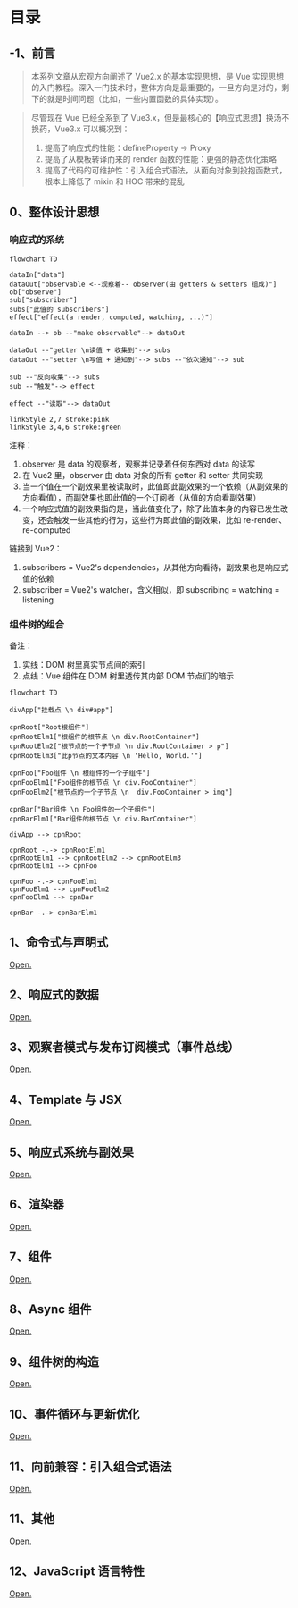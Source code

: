 # 目录

## -1、前言

> 本系列文章从宏观方向阐述了 Vue2.x 的基本实现思想，是 Vue 实现思想的入门教程。深入一门技术时，整体方向是最重要的，一旦方向是对的，剩下的就是时间问题（比如，一些内置函数的具体实现）。

> 尽管现在 Vue 已经全系到了 Vue3.x，但是最核心的【响应式思想】换汤不换药，Vue3.x 可以概况到：
>
> 1. 提高了响应式的性能：defineProperty -> Proxy
> 2. 提高了从模板转译而来的 render 函数的性能：更强的静态优化策略
> 3. 提高了代码的可维护性：引入组合式语法，从面向对象到投抱函数式，根本上降低了 mixin 和 HOC 带来的混乱

## 0、整体设计思想

### 响应式的系统

```mermaid
flowchart TD

dataIn["data"]
dataOut["observable <--观察着-- observer(由 getters & setters 组成)"]
ob["observe"]
sub["subscriber"]
subs["此值的 subscribers"]
effect["effect(a render, computed, watching, ...)"]

dataIn --> ob --"make observable"--> dataOut

dataOut --"getter \n读值 + 收集到"--> subs
dataOut --"setter \n写值 + 通知到"--> subs --"依次通知"--> sub

sub --"反向收集"--> subs
sub --"触发"--> effect

effect --"读取"--> dataOut

linkStyle 2,7 stroke:pink
linkStyle 3,4,6 stroke:green
```

注释：

1. observer 是 data 的观察者，观察并记录着任何东西对 data 的读写
2. 在 Vue2 里，observer 由 data 对象的所有 getter 和 setter 共同实现
3. 当一个值在一个副效果里被读取时，此值即此副效果的一个依赖（从副效果的方向看值），而副效果也即此值的一个订阅者（从值的方向看副效果）
4. 一个响应式值的副效果指的是，当此值变化了，除了此值本身的内容已发生改变，还会触发一些其他的行为，这些行为即此值的副效果，比如 re-render、re-computed

链接到 Vue2：

1. subscribers = Vue2's dependencies，从其他方向看待，副效果也是响应式值的依赖
2. subscriber = Vue2's watcher，含义相似，即 subscribing = watching = listening

### 组件树的组合

备注：

1. 实线：DOM 树里真实节点间的索引
2. 点线：Vue 组件在 DOM 树里透传其内部 DOM 节点们的暗示

```mermaid
flowchart TD

divApp["挂载点 \n div#app"]

cpnRoot["Root根组件"]
cpnRootElm1["根组件的根节点 \n div.RootContainer"]
cpnRootElm2["根节点的一个子节点 \n div.RootContainer > p"]
cpnRootElm3["此p节点的文本内容 \n 'Hello, World.'"]

cpnFoo["Foo组件 \n 根组件的一个子组件"]
cpnFooElm1["Foo组件的根节点 \n div.FooContainer"]
cpnFooElm2["根节点的一个子节点 \n  div.FooContainer > img"]

cpnBar["Bar组件 \n Foo组件的一个子组件"]
cpnBarElm1["Bar组件的根节点 \n div.BarContainer"]

divApp --> cpnRoot

cpnRoot -.-> cpnRootElm1
cpnRootElm1 --> cpnRootElm2 --> cpnRootElm3
cpnRootElm1 --> cpnFoo

cpnFoo -.-> cpnFooElm1
cpnFooElm1 --> cpnFooElm2
cpnFooElm1 --> cpnBar

cpnBar -.-> cpnBarElm1

```

## 1、命令式与声明式

[Open.](./TheWriteMode.md)

## 2、响应式的数据

[Open.](./ReactiveData.md)

## 3、观察者模式与发布订阅模式（事件总线）

[Open.](./ObserverAndPubSub.md)

## 4、Template 与 JSX

[Open.](./TemplateAndJSX.md)

## 5、响应式系统与副效果

[Open.](./ReactiveSystemWithEffect.md)

## 6、渲染器

[Open.](./Renderer.md)

## 7、组件

[Open.](./Component.md)

## 8、Async 组件

[Open.](./AsyncComponent.md)

## 9、组件树的构造

[Open.](./BuildComponentsTree.md)

## 10、事件循环与更新优化

[Open.](./EventLoopAndBetterUpdate.md)

## 11、向前兼容：引入组合式语法

[Open.](./Setup.md)

## 11、其他

[Open.](./Others.md)

## 12、JavaScript 语言特性

[Open.](./TheJS.md)
